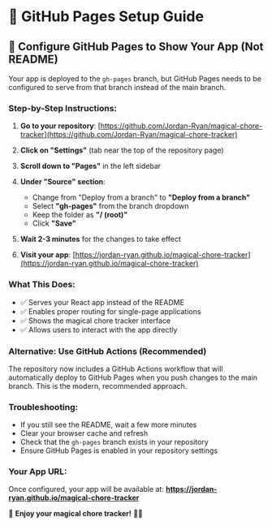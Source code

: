# 🚀 GitHub Pages Setup Guide

## 🔧 **Configure GitHub Pages to Show Your App (Not README)**

Your app is deployed to the `gh-pages` branch, but GitHub Pages needs to be configured to serve from that branch instead of the main branch.

### **Step-by-Step Instructions:**

1. **Go to your repository**: [https://github.com/Jordan-Ryan/magical-chore-tracker](https://github.com/Jordan-Ryan/magical-chore-tracker)

2. **Click on "Settings"** (tab near the top of the repository page)

3. **Scroll down to "Pages"** in the left sidebar

4. **Under "Source" section**:
   - Change from "Deploy from a branch" to **"Deploy from a branch"**
   - Select **"gh-pages"** from the branch dropdown
   - Keep the folder as **"/ (root)"**
   - Click **"Save"**

5. **Wait 2-3 minutes** for the changes to take effect

6. **Visit your app**: [https://jordan-ryan.github.io/magical-chore-tracker](https://jordan-ryan.github.io/magical-chore-tracker)

### **What This Does:**
- ✅ Serves your React app instead of the README
- ✅ Enables proper routing for single-page applications
- ✅ Shows the magical chore tracker interface
- ✅ Allows users to interact with the app directly

### **Alternative: Use GitHub Actions (Recommended)**
The repository now includes a GitHub Actions workflow that will automatically deploy to GitHub Pages when you push changes to the main branch. This is the modern, recommended approach.

### **Troubleshooting:**
- If you still see the README, wait a few more minutes
- Clear your browser cache and refresh
- Check that the `gh-pages` branch exists in your repository
- Ensure GitHub Pages is enabled in your repository settings

### **Your App URL:**
Once configured, your app will be available at:
**https://jordan-ryan.github.io/magical-chore-tracker**

🎉 **Enjoy your magical chore tracker!** 🦉✨ 